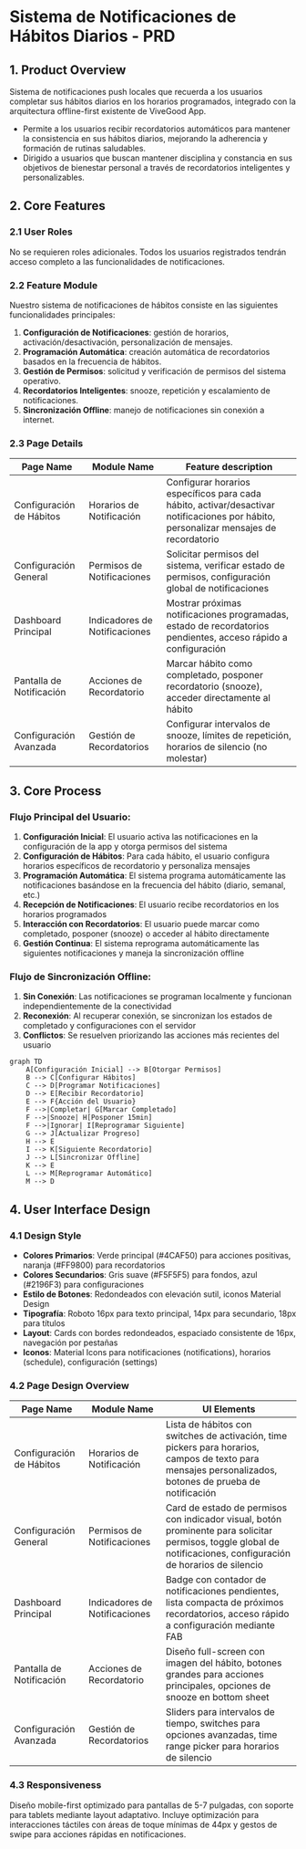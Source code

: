 # Sistema de Notificaciones de Hábitos Diarios - PRD

## 1. Product Overview

Sistema de notificaciones push locales que recuerda a los usuarios completar sus hábitos diarios en los horarios programados, integrado con la arquitectura offline-first existente de ViveGood App.

- Permite a los usuarios recibir recordatorios automáticos para mantener la consistencia en sus hábitos diarios, mejorando la adherencia y formación de rutinas saludables.
- Dirigido a usuarios que buscan mantener disciplina y constancia en sus objetivos de bienestar personal a través de recordatorios inteligentes y personalizables.

## 2. Core Features

### 2.1 User Roles
No se requieren roles adicionales. Todos los usuarios registrados tendrán acceso completo a las funcionalidades de notificaciones.

### 2.2 Feature Module

Nuestro sistema de notificaciones de hábitos consiste en las siguientes funcionalidades principales:

1. **Configuración de Notificaciones**: gestión de horarios, activación/desactivación, personalización de mensajes.
2. **Programación Automática**: creación automática de recordatorios basados en la frecuencia de hábitos.
3. **Gestión de Permisos**: solicitud y verificación de permisos del sistema operativo.
4. **Recordatorios Inteligentes**: snooze, repetición y escalamiento de notificaciones.
5. **Sincronización Offline**: manejo de notificaciones sin conexión a internet.

### 2.3 Page Details

| Page Name | Module Name | Feature description |
|-----------|-------------|---------------------|
| Configuración de Hábitos | Horarios de Notificación | Configurar horarios específicos para cada hábito, activar/desactivar notificaciones por hábito, personalizar mensajes de recordatorio |
| Configuración General | Permisos de Notificaciones | Solicitar permisos del sistema, verificar estado de permisos, configuración global de notificaciones |
| Dashboard Principal | Indicadores de Notificaciones | Mostrar próximas notificaciones programadas, estado de recordatorios pendientes, acceso rápido a configuración |
| Pantalla de Notificación | Acciones de Recordatorio | Marcar hábito como completado, posponer recordatorio (snooze), acceder directamente al hábito |
| Configuración Avanzada | Gestión de Recordatorios | Configurar intervalos de snooze, límites de repetición, horarios de silencio (no molestar) |

## 3. Core Process

### Flujo Principal del Usuario:

1. **Configuración Inicial**: El usuario activa las notificaciones en la configuración de la app y otorga permisos del sistema
2. **Configuración de Hábitos**: Para cada hábito, el usuario configura horarios específicos de recordatorio y personaliza mensajes
3. **Programación Automática**: El sistema programa automáticamente las notificaciones basándose en la frecuencia del hábito (diario, semanal, etc.)
4. **Recepción de Notificaciones**: El usuario recibe recordatorios en los horarios programados
5. **Interacción con Recordatorios**: El usuario puede marcar como completado, posponer (snooze) o acceder al hábito directamente
6. **Gestión Continua**: El sistema reprograma automáticamente las siguientes notificaciones y maneja la sincronización offline

### Flujo de Sincronización Offline:
1. **Sin Conexión**: Las notificaciones se programan localmente y funcionan independientemente de la conectividad
2. **Reconexión**: Al recuperar conexión, se sincronizan los estados de completado y configuraciones con el servidor
3. **Conflictos**: Se resuelven priorizando las acciones más recientes del usuario

```mermaid
graph TD
    A[Configuración Inicial] --> B[Otorgar Permisos]
    B --> C[Configurar Hábitos]
    C --> D[Programar Notificaciones]
    D --> E[Recibir Recordatorio]
    E --> F{Acción del Usuario}
    F -->|Completar| G[Marcar Completado]
    F -->|Snooze| H[Posponer 15min]
    F -->|Ignorar| I[Reprogramar Siguiente]
    G --> J[Actualizar Progreso]
    H --> E
    I --> K[Siguiente Recordatorio]
    J --> L[Sincronizar Offline]
    K --> E
    L --> M[Reprogramar Automático]
    M --> D
```

## 4. User Interface Design

### 4.1 Design Style

- **Colores Primarios**: Verde principal (#4CAF50) para acciones positivas, naranja (#FF9800) para recordatorios
- **Colores Secundarios**: Gris suave (#F5F5F5) para fondos, azul (#2196F3) para configuraciones
- **Estilo de Botones**: Redondeados con elevación sutil, iconos Material Design
- **Tipografía**: Roboto 16px para texto principal, 14px para secundario, 18px para títulos
- **Layout**: Cards con bordes redondeados, espaciado consistente de 16px, navegación por pestañas
- **Iconos**: Material Icons para notificaciones (notifications), horarios (schedule), configuración (settings)

### 4.2 Page Design Overview

| Page Name | Module Name | UI Elements |
|-----------|-------------|-------------|
| Configuración de Hábitos | Horarios de Notificación | Lista de hábitos con switches de activación, time pickers para horarios, campos de texto para mensajes personalizados, botones de prueba de notificación |
| Configuración General | Permisos de Notificaciones | Card de estado de permisos con indicador visual, botón prominente para solicitar permisos, toggle global de notificaciones, configuración de horarios de silencio |
| Dashboard Principal | Indicadores de Notificaciones | Badge con contador de notificaciones pendientes, lista compacta de próximos recordatorios, acceso rápido a configuración mediante FAB |
| Pantalla de Notificación | Acciones de Recordatorio | Diseño full-screen con imagen del hábito, botones grandes para acciones principales, opciones de snooze en bottom sheet |
| Configuración Avanzada | Gestión de Recordatorios | Sliders para intervalos de tiempo, switches para opciones avanzadas, time range picker para horarios de silencio |

### 4.3 Responsiveness

Diseño mobile-first optimizado para pantallas de 5-7 pulgadas, con soporte para tablets mediante layout adaptativo. Incluye optimización para interacciones táctiles con áreas de toque mínimas de 44px y gestos de swipe para acciones rápidas en notificaciones.